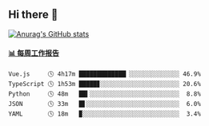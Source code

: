 ## Hi there 👋

[![Anurag's GitHub stats](https://github-readme-stats-orilights.vercel.app/api?username=orilights)](https://github.com/anuraghazra/github-readme-stats)

<!--
**OriLight152/OriLight152** is a ✨ _special_ ✨ repository because its `README.md` (this file) appears on your GitHub profile.

Here are some ideas to get you started:

- 🔭 I’m currently working on ...
- 🌱 I’m currently learning ...
- 👯 I’m looking to collaborate on ...
- 🤔 I’m looking for help with ...
- 💬 Ask me about ...
- 📫 How to reach me: ...
- 😄 Pronouns: ...
- ⚡ Fun fact: ...
-->

<!-- waka-box start -->
#### <a href="https://gist.github.com/92c8d5b388768c10efcba86e82b7c4fb" target="_blank">📊 每周工作报告</a>
```text
Vue.js     🕓 4h17m █████████████▏░░░░░░░░░░░░░░ 46.9%
TypeScript 🕓 1h53m █████▊░░░░░░░░░░░░░░░░░░░░░░ 20.6%
Python     🕓 48m   ██▍░░░░░░░░░░░░░░░░░░░░░░░░░  8.8%
JSON       🕓 33m   █▋░░░░░░░░░░░░░░░░░░░░░░░░░░  6.0%
YAML       🕓 18m   ▉░░░░░░░░░░░░░░░░░░░░░░░░░░░  3.4%
```
<!-- Powered by https://github.com/journey-ad/waka-box-go . -->
<!-- waka-box end -->
